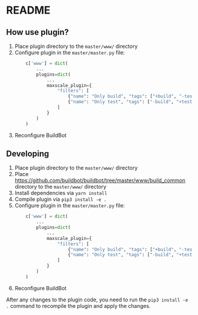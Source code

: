 # README

## How use plugin?

1. Place plugin directory to the `master/www/` directory
2. Configure plugin in the `master/master.py` file:
    ```python
        c['www'] = dict(
            ...
            plugins=dict(
                ...
                maxscale_plugin={
                    "filters": [
                        {"name": "Only build", "tags": ["+build", "-test"]},
                        {"name": "Only test", "tags": ["-build", "+test"]}
                    ]
                }
            )
        )
    ```
3. Reconfigure BuildBot

## Developing

1. Place plugin directory to the `master/www/` directory
2. Place https://github.com/buildbot/buildbot/tree/master/www/build_common directory to the `master/www/` directory
3. Install dependencies via `yarn install`
4. Compile plugin via `pip3 install -e .`
5. Configure plugin in the `master/master.py` file:
    ```python
        c['www'] = dict(
            ...
            plugins=dict(
                ...
                maxscale_plugin={
                    "filters": [
                        {"name": "Only build", "tags": ["+build", "-test"]},
                        {"name": "Only test", "tags": ["-build", "+test"]}
                    ]
                }
            )
        )
    ```
6. Reconfigure BuildBot

After any changes to the plugin code, you need to run the `pip3 install -e .` command to recompile the plugin and apply the changes.
